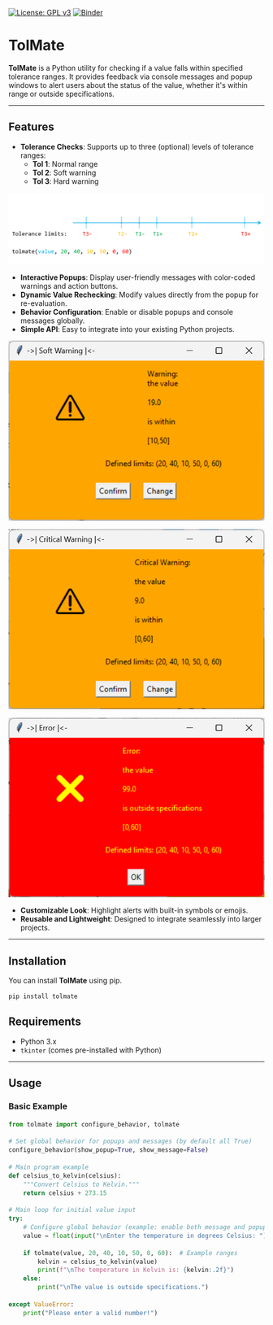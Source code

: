 
[![License: GPL v3](https://img.shields.io/badge/License-GPLv3-blue.svg)](https://www.gnu.org/licenses/gpl-3.0) [![Binder](https://mybinder.org/badge_logo.svg)](https://mybinder.org/v2/gh/sgiani95/tolmate/HEAD)

# TolMate

**TolMate** is a Python utility for checking if a value falls within specified tolerance ranges. It provides feedback via console messages and popup windows to alert users about the status of the value, whether it's within range or outside specifications.

---

## Features

- **Tolerance Checks**: Supports up to three (optional) levels of tolerance ranges:
  - **Tol 1**: Normal range
  - **Tol 2**: Soft warning
  - **Tol 3**: Hard warning

![Tolerances](https://raw.githubusercontent.com/sgiani95/tolmate/refs/heads/main/Bild5.png "Tolerances")

- **Interactive Popups**: Display user-friendly messages with color-coded warnings and action buttons.
- **Dynamic Value Rechecking**: Modify values directly from the popup for re-evaluation.
- **Behavior Configuration**: Enable or disable popups and console messages globally.
- **Simple API**: Easy to integrate into your existing Python projects.

![Soft Warning](./Bild2.png "Soft warning")

![Critical Warning](./Bild3.png "Critical Warning")

![Error](./Bild4.png "Error")

- **Customizable Look**: Highlight alerts with built-in symbols or emojis.
- **Reusable and Lightweight**: Designed to integrate seamlessly into larger projects.

---

## Installation

You can install **TolMate** using pip.

```bash
pip install tolmate
```

## Requirements

- Python 3.x
- `tkinter` (comes pre-installed with Python)

---

## Usage

### Basic Example

```python
from tolmate import configure_behavior, tolmate

# Set global behavior for popups and messages (by default all True)
configure_behavior(show_popup=True, show_message=False)

# Main program example
def celsius_to_kelvin(celsius):
    """Convert Celsius to Kelvin."""
    return celsius + 273.15

# Main loop for initial value input
try:
    # Configure global behavior (example: enable both message and popup)
    value = float(input("\nEnter the temperature in degrees Celsius: "))

    if tolmate(value, 20, 40, 10, 50, 0, 60):  # Example ranges
        kelvin = celsius_to_kelvin(value)
        print(f"\nThe temperature in Kelvin is: {kelvin:.2f}")
    else:
        print("\nThe value is outside specifications.")

except ValueError:
    print("Please enter a valid number!")
```
